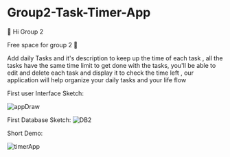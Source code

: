 ﻿# Group2-Task-Timer-App

👋 Hi Group 2

Free space for group 2 🌱

Add daily Tasks and it's description to keep up the time of each task ,
all the tasks have the same time limit to get done with the tasks,
you'll be able to edit and delete each task and display it to check the time left ,
our application will help organize your daily tasks and your life flow

First user Interface Sketch:

![appDraw](https://user-images.githubusercontent.com/75536157/148674729-80672486-238e-4b89-b409-04714d7819ca.png)

First Database Sketch:
![DB2](https://user-images.githubusercontent.com/75536157/148674828-6b7ec6c5-c1c7-40ac-b9a2-f9551ccbe2f8.png)

Short Demo:


![timerApp](https://user-images.githubusercontent.com/75536157/148675231-e8b93752-629a-4993-8133-93f066658bd9.gif)




